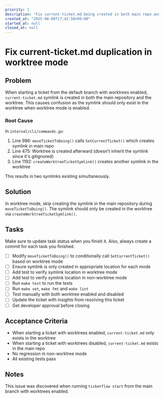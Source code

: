 ```yaml
---
priority: 1
description: "Fix current-ticket.md being created in both main repo and worktree"
created_at: "2025-08-08T17:42:50+09:00"
started_at: null
closed_at: null
---
```


# Fix current-ticket.md duplication in worktree mode

## Problem
When starting a ticket from the default branch with worktrees enabled, `current-ticket.md` symlink is created in both the main repository and the worktree. This causes confusion as the symlink should only exist in the worktree when worktree mode is enabled.

### Root Cause
In `internal/cli/commands.go`:
1. Line 986: `moveTicketToDoing()` calls `SetCurrentTicket()` which creates symlink in main repo
2. Line 475: Worktree is created afterward (doesn't inherit the symlink since it's gitignored)
3. Line 1192: `createWorktreeTicketSymlink()` creates another symlink in the worktree

This results in two symlinks existing simultaneously.

## Solution
In worktree mode, skip creating the symlink in the main repository during `moveTicketToDoing()`. The symlink should only be created in the worktree via `createWorktreeTicketSymlink()`.

## Tasks
Make sure to update task status when you finish it. Also, always create a commit for each task you finished.

- [ ] Modify `moveTicketToDoing()` to conditionally call `SetCurrentTicket()` based on worktree mode
- [ ] Ensure symlink is only created in appropriate location for each mode
- [ ] Add test to verify symlink location in worktree mode
- [ ] Add test to verify symlink location in non-worktree mode
- [ ] Run `make test` to run the tests
- [ ] Run `make vet`, `make fmt` and `make lint`
- [ ] Test manually with both worktree enabled and disabled
- [ ] Update the ticket with insights from resolving this ticket
- [ ] Get developer approval before closing

## Acceptance Criteria
- When starting a ticket with worktrees enabled, `current-ticket.md` only exists in the worktree
- When starting a ticket with worktrees disabled, `current-ticket.md` exists in the main repo
- No regression in non-worktree mode
- All existing tests pass

## Notes
This issue was discovered when running `ticketflow start` from the main branch with worktrees enabled.
